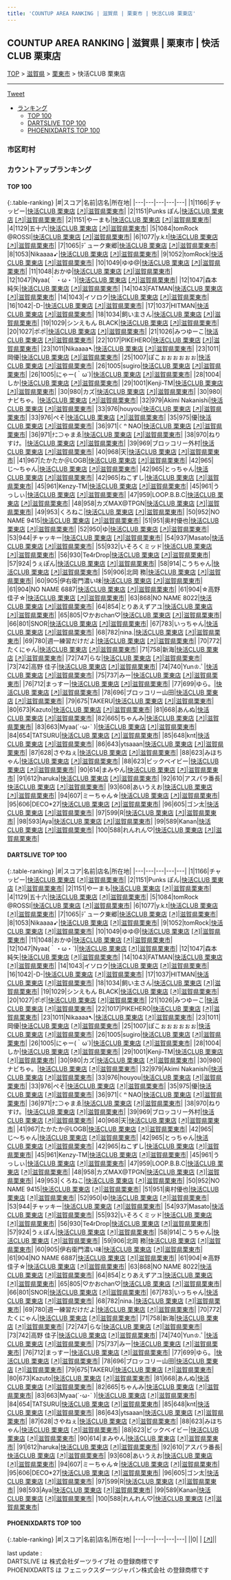 ```yaml
---
title: 'COUNTUP AREA RANKING | 滋賀県 | 栗東市 | 快活CLUB 栗東店'
---
```

## COUNTUP AREA RANKING | 滋賀県 | 栗東市 | 快活CLUB 栗東店

[TOP](/darts/rank/) > [滋賀県](/darts/rank/滋賀県/) > [栗東市](/darts/rank/滋賀県/栗東市/) > 快活CLUB 栗東店

___

<a href="https://twitter.com/share?ref_src=twsrc%5Etfw" data-text="COUNTUP AREA RANKING | 滋賀県栗東市快活CLUB 栗東店" class="twitter-share-button" data-hashtags="DARTSLIVE,PHOENIXDARTS,darts,ダーツ" data-show-count="false">Tweet</a>

* [ランキング](#カウントアップランキング)
    * [TOP 100](#top-100)
    * [DARTSLIVE TOP 100](#dartslive-top-100)
    * [PHOENIXDARTS TOP 100](#phoenixdarts-top-100)

### 市区町村

<ul>

</ul>

### カウントアップランキング

#### TOP 100



{:.table-ranking}
|#|スコア|名前|店名|所在地|
|---|---|---|---|---|
|1|1166|<span class="rank-name-dl">チャッピー</span>|<a href="/darts/rank/shops/45e99a446d27f93ab21333aee1bd51e4.html">快活CLUB 栗東店</a> <a href="https://search.dartslive.com/jp/shop/45e99a446d27f93ab21333aee1bd51e4">[↗]</a>|<a href="/darts/rank/滋賀県/栗東市">滋賀県栗東市</a>|
|2|1151|<span class="rank-name-dl">Punks ぽん</span>|<a href="/darts/rank/shops/45e99a446d27f93ab21333aee1bd51e4.html">快活CLUB 栗東店</a> <a href="https://search.dartslive.com/jp/shop/45e99a446d27f93ab21333aee1bd51e4">[↗]</a>|<a href="/darts/rank/滋賀県/栗東市">滋賀県栗東市</a>|
|2|1151|<span class="rank-name-dl">やーまも</span>|<a href="/darts/rank/shops/45e99a446d27f93ab21333aee1bd51e4.html">快活CLUB 栗東店</a> <a href="https://search.dartslive.com/jp/shop/45e99a446d27f93ab21333aee1bd51e4">[↗]</a>|<a href="/darts/rank/滋賀県/栗東市">滋賀県栗東市</a>|
|4|1129|<span class="rank-name-dl">五十六</span>|<a href="/darts/rank/shops/45e99a446d27f93ab21333aee1bd51e4.html">快活CLUB 栗東店</a> <a href="https://search.dartslive.com/jp/shop/45e99a446d27f93ab21333aee1bd51e4">[↗]</a>|<a href="/darts/rank/滋賀県/栗東市">滋賀県栗東市</a>|
|5|1084|<span class="rank-name-dl">tomRock @ROSSI</span>|<a href="/darts/rank/shops/45e99a446d27f93ab21333aee1bd51e4.html">快活CLUB 栗東店</a> <a href="https://search.dartslive.com/jp/shop/45e99a446d27f93ab21333aee1bd51e4">[↗]</a>|<a href="/darts/rank/滋賀県/栗東市">滋賀県栗東市</a>|
|6|1077|<span class="rank-name-dl">y.k.t</span>|<a href="/darts/rank/shops/45e99a446d27f93ab21333aee1bd51e4.html">快活CLUB 栗東店</a> <a href="https://search.dartslive.com/jp/shop/45e99a446d27f93ab21333aee1bd51e4">[↗]</a>|<a href="/darts/rank/滋賀県/栗東市">滋賀県栗東市</a>|
|7|1065|<span class="rank-name-dl">ﾃﾞューク東郷</span>|<a href="/darts/rank/shops/45e99a446d27f93ab21333aee1bd51e4.html">快活CLUB 栗東店</a> <a href="https://search.dartslive.com/jp/shop/45e99a446d27f93ab21333aee1bd51e4">[↗]</a>|<a href="/darts/rank/滋賀県/栗東市">滋賀県栗東市</a>|
|8|1053|<span class="rank-name-dl">Nikaaaa➹</span>|<a href="/darts/rank/shops/45e99a446d27f93ab21333aee1bd51e4.html">快活CLUB 栗東店</a> <a href="https://search.dartslive.com/jp/shop/45e99a446d27f93ab21333aee1bd51e4">[↗]</a>|<a href="/darts/rank/滋賀県/栗東市">滋賀県栗東市</a>|
|9|1052|<span class="rank-name-dl">tomRock</span>|<a href="/darts/rank/shops/45e99a446d27f93ab21333aee1bd51e4.html">快活CLUB 栗東店</a> <a href="https://search.dartslive.com/jp/shop/45e99a446d27f93ab21333aee1bd51e4">[↗]</a>|<a href="/darts/rank/滋賀県/栗東市">滋賀県栗東市</a>|
|10|1049|<span class="rank-name-dl">ゆゆ@</span>|<a href="/darts/rank/shops/45e99a446d27f93ab21333aee1bd51e4.html">快活CLUB 栗東店</a> <a href="https://search.dartslive.com/jp/shop/45e99a446d27f93ab21333aee1bd51e4">[↗]</a>|<a href="/darts/rank/滋賀県/栗東市">滋賀県栗東市</a>|
|11|1048|<span class="rank-name-dl">おかゆ</span>|<a href="/darts/rank/shops/45e99a446d27f93ab21333aee1bd51e4.html">快活CLUB 栗東店</a> <a href="https://search.dartslive.com/jp/shop/45e99a446d27f93ab21333aee1bd51e4">[↗]</a>|<a href="/darts/rank/滋賀県/栗東市">滋賀県栗東市</a>|
|12|1047|<span class="rank-name-dl">Nyaa(｀・ω・´)</span>|<a href="/darts/rank/shops/45e99a446d27f93ab21333aee1bd51e4.html">快活CLUB 栗東店</a> <a href="https://search.dartslive.com/jp/shop/45e99a446d27f93ab21333aee1bd51e4">[↗]</a>|<a href="/darts/rank/滋賀県/栗東市">滋賀県栗東市</a>|
|12|1047|<span class="rank-name-dl">森本 純矢</span>|<a href="/darts/rank/shops/45e99a446d27f93ab21333aee1bd51e4.html">快活CLUB 栗東店</a> <a href="https://search.dartslive.com/jp/shop/45e99a446d27f93ab21333aee1bd51e4">[↗]</a>|<a href="/darts/rank/滋賀県/栗東市">滋賀県栗東市</a>|
|14|1043|<span class="rank-name-dl">FATMAN</span>|<a href="/darts/rank/shops/45e99a446d27f93ab21333aee1bd51e4.html">快活CLUB 栗東店</a> <a href="https://search.dartslive.com/jp/shop/45e99a446d27f93ab21333aee1bd51e4">[↗]</a>|<a href="/darts/rank/滋賀県/栗東市">滋賀県栗東市</a>|
|14|1043|<span class="rank-name-dl">イソロク</span>|<a href="/darts/rank/shops/45e99a446d27f93ab21333aee1bd51e4.html">快活CLUB 栗東店</a> <a href="https://search.dartslive.com/jp/shop/45e99a446d27f93ab21333aee1bd51e4">[↗]</a>|<a href="/darts/rank/滋賀県/栗東市">滋賀県栗東市</a>|
|16|1042|<span class="rank-name-dl">-D-</span>|<a href="/darts/rank/shops/45e99a446d27f93ab21333aee1bd51e4.html">快活CLUB 栗東店</a> <a href="https://search.dartslive.com/jp/shop/45e99a446d27f93ab21333aee1bd51e4">[↗]</a>|<a href="/darts/rank/滋賀県/栗東市">滋賀県栗東市</a>|
|17|1037|<span class="rank-name-dl">HITMAN</span>|<a href="/darts/rank/shops/45e99a446d27f93ab21333aee1bd51e4.html">快活CLUB 栗東店</a> <a href="https://search.dartslive.com/jp/shop/45e99a446d27f93ab21333aee1bd51e4">[↗]</a>|<a href="/darts/rank/滋賀県/栗東市">滋賀県栗東市</a>|
|18|1034|<span class="rank-name-dl">飼い主さん</span>|<a href="/darts/rank/shops/45e99a446d27f93ab21333aee1bd51e4.html">快活CLUB 栗東店</a> <a href="https://search.dartslive.com/jp/shop/45e99a446d27f93ab21333aee1bd51e4">[↗]</a>|<a href="/darts/rank/滋賀県/栗東市">滋賀県栗東市</a>|
|19|1029|<span class="rank-name-dl">シンえもん BLACK</span>|<a href="/darts/rank/shops/45e99a446d27f93ab21333aee1bd51e4.html">快活CLUB 栗東店</a> <a href="https://search.dartslive.com/jp/shop/45e99a446d27f93ab21333aee1bd51e4">[↗]</a>|<a href="/darts/rank/滋賀県/栗東市">滋賀県栗東市</a>|
|20|1027|<span class="rank-name-dl">ポポ</span>|<a href="/darts/rank/shops/45e99a446d27f93ab21333aee1bd51e4.html">快活CLUB 栗東店</a> <a href="https://search.dartslive.com/jp/shop/45e99a446d27f93ab21333aee1bd51e4">[↗]</a>|<a href="/darts/rank/滋賀県/栗東市">滋賀県栗東市</a>|
|21|1026|<span class="rank-name-dl">みつゆーこ</span>|<a href="/darts/rank/shops/45e99a446d27f93ab21333aee1bd51e4.html">快活CLUB 栗東店</a> <a href="https://search.dartslive.com/jp/shop/45e99a446d27f93ab21333aee1bd51e4">[↗]</a>|<a href="/darts/rank/滋賀県/栗東市">滋賀県栗東市</a>|
|22|1017|<span class="rank-name-dl">PIKEHERO</span>|<a href="/darts/rank/shops/45e99a446d27f93ab21333aee1bd51e4.html">快活CLUB 栗東店</a> <a href="https://search.dartslive.com/jp/shop/45e99a446d27f93ab21333aee1bd51e4">[↗]</a>|<a href="/darts/rank/滋賀県/栗東市">滋賀県栗東市</a>|
|23|1011|<span class="rank-name-dl">Nikaaaa➷</span>|<a href="/darts/rank/shops/45e99a446d27f93ab21333aee1bd51e4.html">快活CLUB 栗東店</a> <a href="https://search.dartslive.com/jp/shop/45e99a446d27f93ab21333aee1bd51e4">[↗]</a>|<a href="/darts/rank/滋賀県/栗東市">滋賀県栗東市</a>|
|23|1011|<span class="rank-name-dl">岡優</span>|<a href="/darts/rank/shops/45e99a446d27f93ab21333aee1bd51e4.html">快活CLUB 栗東店</a> <a href="https://search.dartslive.com/jp/shop/45e99a446d27f93ab21333aee1bd51e4">[↗]</a>|<a href="/darts/rank/滋賀県/栗東市">滋賀県栗東市</a>|
|25|1007|<span class="rank-name-dl">ぽこぉぉぉぉぉぉ</span>|<a href="/darts/rank/shops/45e99a446d27f93ab21333aee1bd51e4.html">快活CLUB 栗東店</a> <a href="https://search.dartslive.com/jp/shop/45e99a446d27f93ab21333aee1bd51e4">[↗]</a>|<a href="/darts/rank/滋賀県/栗東市">滋賀県栗東市</a>|
|26|1005|<span class="rank-name-dl">sugiro</span>|<a href="/darts/rank/shops/45e99a446d27f93ab21333aee1bd51e4.html">快活CLUB 栗東店</a> <a href="https://search.dartslive.com/jp/shop/45e99a446d27f93ab21333aee1bd51e4">[↗]</a>|<a href="/darts/rank/滋賀県/栗東市">滋賀県栗東市</a>|
|26|1005|<span class="rank-name-dl">にゃー(｀ω´)</span>|<a href="/darts/rank/shops/45e99a446d27f93ab21333aee1bd51e4.html">快活CLUB 栗東店</a> <a href="https://search.dartslive.com/jp/shop/45e99a446d27f93ab21333aee1bd51e4">[↗]</a>|<a href="/darts/rank/滋賀県/栗東市">滋賀県栗東市</a>|
|28|1004|<span class="rank-name-dl">しか</span>|<a href="/darts/rank/shops/45e99a446d27f93ab21333aee1bd51e4.html">快活CLUB 栗東店</a> <a href="https://search.dartslive.com/jp/shop/45e99a446d27f93ab21333aee1bd51e4">[↗]</a>|<a href="/darts/rank/滋賀県/栗東市">滋賀県栗東市</a>|
|29|1001|<span class="rank-name-dl">Kenji-TM</span>|<a href="/darts/rank/shops/45e99a446d27f93ab21333aee1bd51e4.html">快活CLUB 栗東店</a> <a href="https://search.dartslive.com/jp/shop/45e99a446d27f93ab21333aee1bd51e4">[↗]</a>|<a href="/darts/rank/滋賀県/栗東市">滋賀県栗東市</a>|
|30|980|<span class="rank-name-dl">カズ</span>|<a href="/darts/rank/shops/45e99a446d27f93ab21333aee1bd51e4.html">快活CLUB 栗東店</a> <a href="https://search.dartslive.com/jp/shop/45e99a446d27f93ab21333aee1bd51e4">[↗]</a>|<a href="/darts/rank/滋賀県/栗東市">滋賀県栗東市</a>|
|30|980|<span class="rank-name-dl">ナビちゃ。</span>|<a href="/darts/rank/shops/45e99a446d27f93ab21333aee1bd51e4.html">快活CLUB 栗東店</a> <a href="https://search.dartslive.com/jp/shop/45e99a446d27f93ab21333aee1bd51e4">[↗]</a>|<a href="/darts/rank/滋賀県/栗東市">滋賀県栗東市</a>|
|32|979|<span class="rank-name-dl">Akimi Nakanishi</span>|<a href="/darts/rank/shops/45e99a446d27f93ab21333aee1bd51e4.html">快活CLUB 栗東店</a> <a href="https://search.dartslive.com/jp/shop/45e99a446d27f93ab21333aee1bd51e4">[↗]</a>|<a href="/darts/rank/滋賀県/栗東市">滋賀県栗東市</a>|
|33|976|<span class="rank-name-dl">houyou</span>|<a href="/darts/rank/shops/45e99a446d27f93ab21333aee1bd51e4.html">快活CLUB 栗東店</a> <a href="https://search.dartslive.com/jp/shop/45e99a446d27f93ab21333aee1bd51e4">[↗]</a>|<a href="/darts/rank/滋賀県/栗東市">滋賀県栗東市</a>|
|33|976|<span class="rank-name-dl">ぺそ</span>|<a href="/darts/rank/shops/45e99a446d27f93ab21333aee1bd51e4.html">快活CLUB 栗東店</a> <a href="https://search.dartslive.com/jp/shop/45e99a446d27f93ab21333aee1bd51e4">[↗]</a>|<a href="/darts/rank/滋賀県/栗東市">滋賀県栗東市</a>|
|35|975|<span class="rank-name-dl">優</span>|<a href="/darts/rank/shops/45e99a446d27f93ab21333aee1bd51e4.html">快活CLUB 栗東店</a> <a href="https://search.dartslive.com/jp/shop/45e99a446d27f93ab21333aee1bd51e4">[↗]</a>|<a href="/darts/rank/滋賀県/栗東市">滋賀県栗東市</a>|
|36|971|<span class="rank-name-dl">☾ⁿ NAO</span>|<a href="/darts/rank/shops/45e99a446d27f93ab21333aee1bd51e4.html">快活CLUB 栗東店</a> <a href="https://search.dartslive.com/jp/shop/45e99a446d27f93ab21333aee1bd51e4">[↗]</a>|<a href="/darts/rank/滋賀県/栗東市">滋賀県栗東市</a>|
|36|971|<span class="rank-name-dl">ﾅﾆ⊃ゃまゑ</span>|<a href="/darts/rank/shops/45e99a446d27f93ab21333aee1bd51e4.html">快活CLUB 栗東店</a> <a href="https://search.dartslive.com/jp/shop/45e99a446d27f93ab21333aee1bd51e4">[↗]</a>|<a href="/darts/rank/滋賀県/栗東市">滋賀県栗東市</a>|
|38|970|<span class="rank-name-dl">ねりすけ。</span>|<a href="/darts/rank/shops/45e99a446d27f93ab21333aee1bd51e4.html">快活CLUB 栗東店</a> <a href="https://search.dartslive.com/jp/shop/45e99a446d27f93ab21333aee1bd51e4">[↗]</a>|<a href="/darts/rank/滋賀県/栗東市">滋賀県栗東市</a>|
|39|969|<span class="rank-name-dl">ブロッコリー外村</span>|<a href="/darts/rank/shops/45e99a446d27f93ab21333aee1bd51e4.html">快活CLUB 栗東店</a> <a href="https://search.dartslive.com/jp/shop/45e99a446d27f93ab21333aee1bd51e4">[↗]</a>|<a href="/darts/rank/滋賀県/栗東市">滋賀県栗東市</a>|
|40|968|<span class="rank-name-dl">天</span>|<a href="/darts/rank/shops/45e99a446d27f93ab21333aee1bd51e4.html">快活CLUB 栗東店</a> <a href="https://search.dartslive.com/jp/shop/45e99a446d27f93ab21333aee1bd51e4">[↗]</a>|<a href="/darts/rank/滋賀県/栗東市">滋賀県栗東市</a>|
|41|967|<span class="rank-name-dl">たかたか＠LOGB</span>|<a href="/darts/rank/shops/45e99a446d27f93ab21333aee1bd51e4.html">快活CLUB 栗東店</a> <a href="https://search.dartslive.com/jp/shop/45e99a446d27f93ab21333aee1bd51e4">[↗]</a>|<a href="/darts/rank/滋賀県/栗東市">滋賀県栗東市</a>|
|42|965|<span class="rank-name-dl">じ〜ちゃん</span>|<a href="/darts/rank/shops/45e99a446d27f93ab21333aee1bd51e4.html">快活CLUB 栗東店</a> <a href="https://search.dartslive.com/jp/shop/45e99a446d27f93ab21333aee1bd51e4">[↗]</a>|<a href="/darts/rank/滋賀県/栗東市">滋賀県栗東市</a>|
|42|965|<span class="rank-name-dl">とっちゃん</span>|<a href="/darts/rank/shops/45e99a446d27f93ab21333aee1bd51e4.html">快活CLUB 栗東店</a> <a href="https://search.dartslive.com/jp/shop/45e99a446d27f93ab21333aee1bd51e4">[↗]</a>|<a href="/darts/rank/滋賀県/栗東市">滋賀県栗東市</a>|
|42|965|<span class="rank-name-dl">ねこずし</span>|<a href="/darts/rank/shops/45e99a446d27f93ab21333aee1bd51e4.html">快活CLUB 栗東店</a> <a href="https://search.dartslive.com/jp/shop/45e99a446d27f93ab21333aee1bd51e4">[↗]</a>|<a href="/darts/rank/滋賀県/栗東市">滋賀県栗東市</a>|
|45|961|<span class="rank-name-dl">Kenzy-TM</span>|<a href="/darts/rank/shops/45e99a446d27f93ab21333aee1bd51e4.html">快活CLUB 栗東店</a> <a href="https://search.dartslive.com/jp/shop/45e99a446d27f93ab21333aee1bd51e4">[↗]</a>|<a href="/darts/rank/滋賀県/栗東市">滋賀県栗東市</a>|
|45|961|<span class="rank-name-dl">うっしぃ</span>|<a href="/darts/rank/shops/45e99a446d27f93ab21333aee1bd51e4.html">快活CLUB 栗東店</a> <a href="https://search.dartslive.com/jp/shop/45e99a446d27f93ab21333aee1bd51e4">[↗]</a>|<a href="/darts/rank/滋賀県/栗東市">滋賀県栗東市</a>|
|47|959|<span class="rank-name-dl">LOOP.B.B.C</span>|<a href="/darts/rank/shops/45e99a446d27f93ab21333aee1bd51e4.html">快活CLUB 栗東店</a> <a href="https://search.dartslive.com/jp/shop/45e99a446d27f93ab21333aee1bd51e4">[↗]</a>|<a href="/darts/rank/滋賀県/栗東市">滋賀県栗東市</a>|
|48|958|<span class="rank-name-dl">カズMAX@TPGN</span>|<a href="/darts/rank/shops/45e99a446d27f93ab21333aee1bd51e4.html">快活CLUB 栗東店</a> <a href="https://search.dartslive.com/jp/shop/45e99a446d27f93ab21333aee1bd51e4">[↗]</a>|<a href="/darts/rank/滋賀県/栗東市">滋賀県栗東市</a>|
|49|953|<span class="rank-name-dl">くろねこ</span>|<a href="/darts/rank/shops/45e99a446d27f93ab21333aee1bd51e4.html">快活CLUB 栗東店</a> <a href="https://search.dartslive.com/jp/shop/45e99a446d27f93ab21333aee1bd51e4">[↗]</a>|<a href="/darts/rank/滋賀県/栗東市">滋賀県栗東市</a>|
|50|952|<span class="rank-name-dl">NO NAME 9415</span>|<a href="/darts/rank/shops/45e99a446d27f93ab21333aee1bd51e4.html">快活CLUB 栗東店</a> <a href="https://search.dartslive.com/jp/shop/45e99a446d27f93ab21333aee1bd51e4">[↗]</a>|<a href="/darts/rank/滋賀県/栗東市">滋賀県栗東市</a>|
|51|951|<span class="rank-name-dl">奥村優也</span>|<a href="/darts/rank/shops/45e99a446d27f93ab21333aee1bd51e4.html">快活CLUB 栗東店</a> <a href="https://search.dartslive.com/jp/shop/45e99a446d27f93ab21333aee1bd51e4">[↗]</a>|<a href="/darts/rank/滋賀県/栗東市">滋賀県栗東市</a>|
|52|950|<span class="rank-name-dl">ゆ</span>|<a href="/darts/rank/shops/45e99a446d27f93ab21333aee1bd51e4.html">快活CLUB 栗東店</a> <a href="https://search.dartslive.com/jp/shop/45e99a446d27f93ab21333aee1bd51e4">[↗]</a>|<a href="/darts/rank/滋賀県/栗東市">滋賀県栗東市</a>|
|53|944|<span class="rank-name-dl">チャッキー</span>|<a href="/darts/rank/shops/45e99a446d27f93ab21333aee1bd51e4.html">快活CLUB 栗東店</a> <a href="https://search.dartslive.com/jp/shop/45e99a446d27f93ab21333aee1bd51e4">[↗]</a>|<a href="/darts/rank/滋賀県/栗東市">滋賀県栗東市</a>|
|54|937|<span class="rank-name-dl">Masato</span>|<a href="/darts/rank/shops/45e99a446d27f93ab21333aee1bd51e4.html">快活CLUB 栗東店</a> <a href="https://search.dartslive.com/jp/shop/45e99a446d27f93ab21333aee1bd51e4">[↗]</a>|<a href="/darts/rank/滋賀県/栗東市">滋賀県栗東市</a>|
|55|932|<span class="rank-name-dl">いそろくミッド</span>|<a href="/darts/rank/shops/45e99a446d27f93ab21333aee1bd51e4.html">快活CLUB 栗東店</a> <a href="https://search.dartslive.com/jp/shop/45e99a446d27f93ab21333aee1bd51e4">[↗]</a>|<a href="/darts/rank/滋賀県/栗東市">滋賀県栗東市</a>|
|56|930|<span class="rank-name-dl">Te4rDrop</span>|<a href="/darts/rank/shops/45e99a446d27f93ab21333aee1bd51e4.html">快活CLUB 栗東店</a> <a href="https://search.dartslive.com/jp/shop/45e99a446d27f93ab21333aee1bd51e4">[↗]</a>|<a href="/darts/rank/滋賀県/栗東市">滋賀県栗東市</a>|
|57|924|<span class="rank-name-dl">うぇぽん</span>|<a href="/darts/rank/shops/45e99a446d27f93ab21333aee1bd51e4.html">快活CLUB 栗東店</a> <a href="https://search.dartslive.com/jp/shop/45e99a446d27f93ab21333aee1bd51e4">[↗]</a>|<a href="/darts/rank/滋賀県/栗東市">滋賀県栗東市</a>|
|58|914|<span class="rank-name-dl">こうちゃん</span>|<a href="/darts/rank/shops/45e99a446d27f93ab21333aee1bd51e4.html">快活CLUB 栗東店</a> <a href="https://search.dartslive.com/jp/shop/45e99a446d27f93ab21333aee1bd51e4">[↗]</a>|<a href="/darts/rank/滋賀県/栗東市">滋賀県栗東市</a>|
|59|906|<span class="rank-name-dl">北岡 務</span>|<a href="/darts/rank/shops/45e99a446d27f93ab21333aee1bd51e4.html">快活CLUB 栗東店</a> <a href="https://search.dartslive.com/jp/shop/45e99a446d27f93ab21333aee1bd51e4">[↗]</a>|<a href="/darts/rank/滋賀県/栗東市">滋賀県栗東市</a>|
|60|905|<span class="rank-name-dl">伊右衛門濃い味</span>|<a href="/darts/rank/shops/45e99a446d27f93ab21333aee1bd51e4.html">快活CLUB 栗東店</a> <a href="https://search.dartslive.com/jp/shop/45e99a446d27f93ab21333aee1bd51e4">[↗]</a>|<a href="/darts/rank/滋賀県/栗東市">滋賀県栗東市</a>|
|61|904|<span class="rank-name-dl">NO NAME 6887</span>|<a href="/darts/rank/shops/45e99a446d27f93ab21333aee1bd51e4.html">快活CLUB 栗東店</a> <a href="https://search.dartslive.com/jp/shop/45e99a446d27f93ab21333aee1bd51e4">[↗]</a>|<a href="/darts/rank/滋賀県/栗東市">滋賀県栗東市</a>|
|61|904|<span class="rank-name-dl">☆高野　佳子☆</span>|<a href="/darts/rank/shops/45e99a446d27f93ab21333aee1bd51e4.html">快活CLUB 栗東店</a> <a href="https://search.dartslive.com/jp/shop/45e99a446d27f93ab21333aee1bd51e4">[↗]</a>|<a href="/darts/rank/滋賀県/栗東市">滋賀県栗東市</a>|
|63|868|<span class="rank-name-dl">NO NAME 8022</span>|<a href="/darts/rank/shops/45e99a446d27f93ab21333aee1bd51e4.html">快活CLUB 栗東店</a> <a href="https://search.dartslive.com/jp/shop/45e99a446d27f93ab21333aee1bd51e4">[↗]</a>|<a href="/darts/rank/滋賀県/栗東市">滋賀県栗東市</a>|
|64|854|<span class="rank-name-dl">とりあえずアユ</span>|<a href="/darts/rank/shops/45e99a446d27f93ab21333aee1bd51e4.html">快活CLUB 栗東店</a> <a href="https://search.dartslive.com/jp/shop/45e99a446d27f93ab21333aee1bd51e4">[↗]</a>|<a href="/darts/rank/滋賀県/栗東市">滋賀県栗東市</a>|
|65|805|<span class="rank-name-dl">♡かおchan♡</span>|<a href="/darts/rank/shops/45e99a446d27f93ab21333aee1bd51e4.html">快活CLUB 栗東店</a> <a href="https://search.dartslive.com/jp/shop/45e99a446d27f93ab21333aee1bd51e4">[↗]</a>|<a href="/darts/rank/滋賀県/栗東市">滋賀県栗東市</a>|
|66|801|<span class="rank-name-dl">SNOR</span>|<a href="/darts/rank/shops/45e99a446d27f93ab21333aee1bd51e4.html">快活CLUB 栗東店</a> <a href="https://search.dartslive.com/jp/shop/45e99a446d27f93ab21333aee1bd51e4">[↗]</a>|<a href="/darts/rank/滋賀県/栗東市">滋賀県栗東市</a>|
|67|783|<span class="rank-name-dl">いっちゃん</span>|<a href="/darts/rank/shops/45e99a446d27f93ab21333aee1bd51e4.html">快活CLUB 栗東店</a> <a href="https://search.dartslive.com/jp/shop/45e99a446d27f93ab21333aee1bd51e4">[↗]</a>|<a href="/darts/rank/滋賀県/栗東市">滋賀県栗東市</a>|
|68|782|<span class="rank-name-dl">nina.</span>|<a href="/darts/rank/shops/45e99a446d27f93ab21333aee1bd51e4.html">快活CLUB 栗東店</a> <a href="https://search.dartslive.com/jp/shop/45e99a446d27f93ab21333aee1bd51e4">[↗]</a>|<a href="/darts/rank/滋賀県/栗東市">滋賀県栗東市</a>|
|69|780|<span class="rank-name-dl">週一練習だけだよ</span>|<a href="/darts/rank/shops/45e99a446d27f93ab21333aee1bd51e4.html">快活CLUB 栗東店</a> <a href="https://search.dartslive.com/jp/shop/45e99a446d27f93ab21333aee1bd51e4">[↗]</a>|<a href="/darts/rank/滋賀県/栗東市">滋賀県栗東市</a>|
|70|772|<span class="rank-name-dl">たくにゃん</span>|<a href="/darts/rank/shops/45e99a446d27f93ab21333aee1bd51e4.html">快活CLUB 栗東店</a> <a href="https://search.dartslive.com/jp/shop/45e99a446d27f93ab21333aee1bd51e4">[↗]</a>|<a href="/darts/rank/滋賀県/栗東市">滋賀県栗東市</a>|
|71|758|<span class="rank-name-dl">新海</span>|<a href="/darts/rank/shops/45e99a446d27f93ab21333aee1bd51e4.html">快活CLUB 栗東店</a> <a href="https://search.dartslive.com/jp/shop/45e99a446d27f93ab21333aee1bd51e4">[↗]</a>|<a href="/darts/rank/滋賀県/栗東市">滋賀県栗東市</a>|
|72|747|<span class="rank-name-dl">らな</span>|<a href="/darts/rank/shops/45e99a446d27f93ab21333aee1bd51e4.html">快活CLUB 栗東店</a> <a href="https://search.dartslive.com/jp/shop/45e99a446d27f93ab21333aee1bd51e4">[↗]</a>|<a href="/darts/rank/滋賀県/栗東市">滋賀県栗東市</a>|
|73|742|<span class="rank-name-dl">高野 佳子</span>|<a href="/darts/rank/shops/45e99a446d27f93ab21333aee1bd51e4.html">快活CLUB 栗東店</a> <a href="https://search.dartslive.com/jp/shop/45e99a446d27f93ab21333aee1bd51e4">[↗]</a>|<a href="/darts/rank/滋賀県/栗東市">滋賀県栗東市</a>|
|74|740|<span class="rank-name-dl">Yun♔.ﾟ</span>|<a href="/darts/rank/shops/45e99a446d27f93ab21333aee1bd51e4.html">快活CLUB 栗東店</a> <a href="https://search.dartslive.com/jp/shop/45e99a446d27f93ab21333aee1bd51e4">[↗]</a>|<a href="/darts/rank/滋賀県/栗東市">滋賀県栗東市</a>|
|75|737|<span class="rank-name-dl">みー</span>|<a href="/darts/rank/shops/45e99a446d27f93ab21333aee1bd51e4.html">快活CLUB 栗東店</a> <a href="https://search.dartslive.com/jp/shop/45e99a446d27f93ab21333aee1bd51e4">[↗]</a>|<a href="/darts/rank/滋賀県/栗東市">滋賀県栗東市</a>|
|76|712|<span class="rank-name-dl">まっすー</span>|<a href="/darts/rank/shops/45e99a446d27f93ab21333aee1bd51e4.html">快活CLUB 栗東店</a> <a href="https://search.dartslive.com/jp/shop/45e99a446d27f93ab21333aee1bd51e4">[↗]</a>|<a href="/darts/rank/滋賀県/栗東市">滋賀県栗東市</a>|
|77|699|<span class="rank-name-dl">ゆら。</span>|<a href="/darts/rank/shops/45e99a446d27f93ab21333aee1bd51e4.html">快活CLUB 栗東店</a> <a href="https://search.dartslive.com/jp/shop/45e99a446d27f93ab21333aee1bd51e4">[↗]</a>|<a href="/darts/rank/滋賀県/栗東市">滋賀県栗東市</a>|
|78|696|<span class="rank-name-dl">ブロッコリー山田</span>|<a href="/darts/rank/shops/45e99a446d27f93ab21333aee1bd51e4.html">快活CLUB 栗東店</a> <a href="https://search.dartslive.com/jp/shop/45e99a446d27f93ab21333aee1bd51e4">[↗]</a>|<a href="/darts/rank/滋賀県/栗東市">滋賀県栗東市</a>|
|79|675|<span class="rank-name-dl">TAKERU</span>|<a href="/darts/rank/shops/45e99a446d27f93ab21333aee1bd51e4.html">快活CLUB 栗東店</a> <a href="https://search.dartslive.com/jp/shop/45e99a446d27f93ab21333aee1bd51e4">[↗]</a>|<a href="/darts/rank/滋賀県/栗東市">滋賀県栗東市</a>|
|80|673|<span class="rank-name-dl">Kazuto</span>|<a href="/darts/rank/shops/45e99a446d27f93ab21333aee1bd51e4.html">快活CLUB 栗東店</a> <a href="https://search.dartslive.com/jp/shop/45e99a446d27f93ab21333aee1bd51e4">[↗]</a>|<a href="/darts/rank/滋賀県/栗東市">滋賀県栗東市</a>|
|81|668|<span class="rank-name-dl">あんぬ</span>|<a href="/darts/rank/shops/45e99a446d27f93ab21333aee1bd51e4.html">快活CLUB 栗東店</a> <a href="https://search.dartslive.com/jp/shop/45e99a446d27f93ab21333aee1bd51e4">[↗]</a>|<a href="/darts/rank/滋賀県/栗東市">滋賀県栗東市</a>|
|82|665|<span class="rank-name-dl">ちゃんみ</span>|<a href="/darts/rank/shops/45e99a446d27f93ab21333aee1bd51e4.html">快活CLUB 栗東店</a> <a href="https://search.dartslive.com/jp/shop/45e99a446d27f93ab21333aee1bd51e4">[↗]</a>|<a href="/darts/rank/滋賀県/栗東市">滋賀県栗東市</a>|
|83|663|<span class="rank-name-dl">Myaa(´･ω･` )</span>|<a href="/darts/rank/shops/45e99a446d27f93ab21333aee1bd51e4.html">快活CLUB 栗東店</a> <a href="https://search.dartslive.com/jp/shop/45e99a446d27f93ab21333aee1bd51e4">[↗]</a>|<a href="/darts/rank/滋賀県/栗東市">滋賀県栗東市</a>|
|84|654|<span class="rank-name-dl">TATSURU</span>|<a href="/darts/rank/shops/45e99a446d27f93ab21333aee1bd51e4.html">快活CLUB 栗東店</a> <a href="https://search.dartslive.com/jp/shop/45e99a446d27f93ab21333aee1bd51e4">[↗]</a>|<a href="/darts/rank/滋賀県/栗東市">滋賀県栗東市</a>|
|85|648|<span class="rank-name-dl">knt</span>|<a href="/darts/rank/shops/45e99a446d27f93ab21333aee1bd51e4.html">快活CLUB 栗東店</a> <a href="https://search.dartslive.com/jp/shop/45e99a446d27f93ab21333aee1bd51e4">[↗]</a>|<a href="/darts/rank/滋賀県/栗東市">滋賀県栗東市</a>|
|86|643|<span class="rank-name-dl">ytsaaan</span>|<a href="/darts/rank/shops/45e99a446d27f93ab21333aee1bd51e4.html">快活CLUB 栗東店</a> <a href="https://search.dartslive.com/jp/shop/45e99a446d27f93ab21333aee1bd51e4">[↗]</a>|<a href="/darts/rank/滋賀県/栗東市">滋賀県栗東市</a>|
|87|628|<span class="rank-name-dl">さやねぇ</span>|<a href="/darts/rank/shops/45e99a446d27f93ab21333aee1bd51e4.html">快活CLUB 栗東店</a> <a href="https://search.dartslive.com/jp/shop/45e99a446d27f93ab21333aee1bd51e4">[↗]</a>|<a href="/darts/rank/滋賀県/栗東市">滋賀県栗東市</a>|
|88|623|<span class="rank-name-dl">みほちゃん</span>|<a href="/darts/rank/shops/45e99a446d27f93ab21333aee1bd51e4.html">快活CLUB 栗東店</a> <a href="https://search.dartslive.com/jp/shop/45e99a446d27f93ab21333aee1bd51e4">[↗]</a>|<a href="/darts/rank/滋賀県/栗東市">滋賀県栗東市</a>|
|88|623|<span class="rank-name-dl">ビックベイビー</span>|<a href="/darts/rank/shops/45e99a446d27f93ab21333aee1bd51e4.html">快活CLUB 栗東店</a> <a href="https://search.dartslive.com/jp/shop/45e99a446d27f93ab21333aee1bd51e4">[↗]</a>|<a href="/darts/rank/滋賀県/栗東市">滋賀県栗東市</a>|
|90|614|<span class="rank-name-dl">まみやん</span>|<a href="/darts/rank/shops/45e99a446d27f93ab21333aee1bd51e4.html">快活CLUB 栗東店</a> <a href="https://search.dartslive.com/jp/shop/45e99a446d27f93ab21333aee1bd51e4">[↗]</a>|<a href="/darts/rank/滋賀県/栗東市">滋賀県栗東市</a>|
|91|612|<span class="rank-name-dl">haruka</span>|<a href="/darts/rank/shops/45e99a446d27f93ab21333aee1bd51e4.html">快活CLUB 栗東店</a> <a href="https://search.dartslive.com/jp/shop/45e99a446d27f93ab21333aee1bd51e4">[↗]</a>|<a href="/darts/rank/滋賀県/栗東市">滋賀県栗東市</a>|
|92|610|<span class="rank-name-dl">アスパラ番長</span>|<a href="/darts/rank/shops/45e99a446d27f93ab21333aee1bd51e4.html">快活CLUB 栗東店</a> <a href="https://search.dartslive.com/jp/shop/45e99a446d27f93ab21333aee1bd51e4">[↗]</a>|<a href="/darts/rank/滋賀県/栗東市">滋賀県栗東市</a>|
|93|608|<span class="rank-name-dl">あいうえお</span>|<a href="/darts/rank/shops/45e99a446d27f93ab21333aee1bd51e4.html">快活CLUB 栗東店</a> <a href="https://search.dartslive.com/jp/shop/45e99a446d27f93ab21333aee1bd51e4">[↗]</a>|<a href="/darts/rank/滋賀県/栗東市">滋賀県栗東市</a>|
|94|607|<span class="rank-name-dl">ミーちゃん☆</span>|<a href="/darts/rank/shops/45e99a446d27f93ab21333aee1bd51e4.html">快活CLUB 栗東店</a> <a href="https://search.dartslive.com/jp/shop/45e99a446d27f93ab21333aee1bd51e4">[↗]</a>|<a href="/darts/rank/滋賀県/栗東市">滋賀県栗東市</a>|
|95|606|<span class="rank-name-dl">DECO*27</span>|<a href="/darts/rank/shops/45e99a446d27f93ab21333aee1bd51e4.html">快活CLUB 栗東店</a> <a href="https://search.dartslive.com/jp/shop/45e99a446d27f93ab21333aee1bd51e4">[↗]</a>|<a href="/darts/rank/滋賀県/栗東市">滋賀県栗東市</a>|
|96|605|<span class="rank-name-dl">ゴン太</span>|<a href="/darts/rank/shops/45e99a446d27f93ab21333aee1bd51e4.html">快活CLUB 栗東店</a> <a href="https://search.dartslive.com/jp/shop/45e99a446d27f93ab21333aee1bd51e4">[↗]</a>|<a href="/darts/rank/滋賀県/栗東市">滋賀県栗東市</a>|
|97|599|<span class="rank-name-dl">R</span>|<a href="/darts/rank/shops/45e99a446d27f93ab21333aee1bd51e4.html">快活CLUB 栗東店</a> <a href="https://search.dartslive.com/jp/shop/45e99a446d27f93ab21333aee1bd51e4">[↗]</a>|<a href="/darts/rank/滋賀県/栗東市">滋賀県栗東市</a>|
|98|593|<span class="rank-name-dl">Aya</span>|<a href="/darts/rank/shops/45e99a446d27f93ab21333aee1bd51e4.html">快活CLUB 栗東店</a> <a href="https://search.dartslive.com/jp/shop/45e99a446d27f93ab21333aee1bd51e4">[↗]</a>|<a href="/darts/rank/滋賀県/栗東市">滋賀県栗東市</a>|
|99|589|<span class="rank-name-dl">Kanan</span>|<a href="/darts/rank/shops/45e99a446d27f93ab21333aee1bd51e4.html">快活CLUB 栗東店</a> <a href="https://search.dartslive.com/jp/shop/45e99a446d27f93ab21333aee1bd51e4">[↗]</a>|<a href="/darts/rank/滋賀県/栗東市">滋賀県栗東市</a>|
|100|588|<span class="rank-name-dl">れんれん♡</span>|<a href="/darts/rank/shops/45e99a446d27f93ab21333aee1bd51e4.html">快活CLUB 栗東店</a> <a href="https://search.dartslive.com/jp/shop/45e99a446d27f93ab21333aee1bd51e4">[↗]</a>|<a href="/darts/rank/滋賀県/栗東市">滋賀県栗東市</a>|


#### DARTSLIVE TOP 100



{:.table-ranking}
|#|スコア|名前|店名|所在地|
|---|---|---|---|---|
|1|1166|<span class="rank-name-dl">チャッピー</span>|<a href="/darts/rank/shops/45e99a446d27f93ab21333aee1bd51e4.html">快活CLUB 栗東店</a> <a href="https://search.dartslive.com/jp/shop/45e99a446d27f93ab21333aee1bd51e4">[↗]</a>|<a href="/darts/rank/滋賀県/栗東市">滋賀県栗東市</a>|
|2|1151|<span class="rank-name-dl">Punks ぽん</span>|<a href="/darts/rank/shops/45e99a446d27f93ab21333aee1bd51e4.html">快活CLUB 栗東店</a> <a href="https://search.dartslive.com/jp/shop/45e99a446d27f93ab21333aee1bd51e4">[↗]</a>|<a href="/darts/rank/滋賀県/栗東市">滋賀県栗東市</a>|
|2|1151|<span class="rank-name-dl">やーまも</span>|<a href="/darts/rank/shops/45e99a446d27f93ab21333aee1bd51e4.html">快活CLUB 栗東店</a> <a href="https://search.dartslive.com/jp/shop/45e99a446d27f93ab21333aee1bd51e4">[↗]</a>|<a href="/darts/rank/滋賀県/栗東市">滋賀県栗東市</a>|
|4|1129|<span class="rank-name-dl">五十六</span>|<a href="/darts/rank/shops/45e99a446d27f93ab21333aee1bd51e4.html">快活CLUB 栗東店</a> <a href="https://search.dartslive.com/jp/shop/45e99a446d27f93ab21333aee1bd51e4">[↗]</a>|<a href="/darts/rank/滋賀県/栗東市">滋賀県栗東市</a>|
|5|1084|<span class="rank-name-dl">tomRock @ROSSI</span>|<a href="/darts/rank/shops/45e99a446d27f93ab21333aee1bd51e4.html">快活CLUB 栗東店</a> <a href="https://search.dartslive.com/jp/shop/45e99a446d27f93ab21333aee1bd51e4">[↗]</a>|<a href="/darts/rank/滋賀県/栗東市">滋賀県栗東市</a>|
|6|1077|<span class="rank-name-dl">y.k.t</span>|<a href="/darts/rank/shops/45e99a446d27f93ab21333aee1bd51e4.html">快活CLUB 栗東店</a> <a href="https://search.dartslive.com/jp/shop/45e99a446d27f93ab21333aee1bd51e4">[↗]</a>|<a href="/darts/rank/滋賀県/栗東市">滋賀県栗東市</a>|
|7|1065|<span class="rank-name-dl">ﾃﾞューク東郷</span>|<a href="/darts/rank/shops/45e99a446d27f93ab21333aee1bd51e4.html">快活CLUB 栗東店</a> <a href="https://search.dartslive.com/jp/shop/45e99a446d27f93ab21333aee1bd51e4">[↗]</a>|<a href="/darts/rank/滋賀県/栗東市">滋賀県栗東市</a>|
|8|1053|<span class="rank-name-dl">Nikaaaa➹</span>|<a href="/darts/rank/shops/45e99a446d27f93ab21333aee1bd51e4.html">快活CLUB 栗東店</a> <a href="https://search.dartslive.com/jp/shop/45e99a446d27f93ab21333aee1bd51e4">[↗]</a>|<a href="/darts/rank/滋賀県/栗東市">滋賀県栗東市</a>|
|9|1052|<span class="rank-name-dl">tomRock</span>|<a href="/darts/rank/shops/45e99a446d27f93ab21333aee1bd51e4.html">快活CLUB 栗東店</a> <a href="https://search.dartslive.com/jp/shop/45e99a446d27f93ab21333aee1bd51e4">[↗]</a>|<a href="/darts/rank/滋賀県/栗東市">滋賀県栗東市</a>|
|10|1049|<span class="rank-name-dl">ゆゆ@</span>|<a href="/darts/rank/shops/45e99a446d27f93ab21333aee1bd51e4.html">快活CLUB 栗東店</a> <a href="https://search.dartslive.com/jp/shop/45e99a446d27f93ab21333aee1bd51e4">[↗]</a>|<a href="/darts/rank/滋賀県/栗東市">滋賀県栗東市</a>|
|11|1048|<span class="rank-name-dl">おかゆ</span>|<a href="/darts/rank/shops/45e99a446d27f93ab21333aee1bd51e4.html">快活CLUB 栗東店</a> <a href="https://search.dartslive.com/jp/shop/45e99a446d27f93ab21333aee1bd51e4">[↗]</a>|<a href="/darts/rank/滋賀県/栗東市">滋賀県栗東市</a>|
|12|1047|<span class="rank-name-dl">Nyaa(｀・ω・´)</span>|<a href="/darts/rank/shops/45e99a446d27f93ab21333aee1bd51e4.html">快活CLUB 栗東店</a> <a href="https://search.dartslive.com/jp/shop/45e99a446d27f93ab21333aee1bd51e4">[↗]</a>|<a href="/darts/rank/滋賀県/栗東市">滋賀県栗東市</a>|
|12|1047|<span class="rank-name-dl">森本 純矢</span>|<a href="/darts/rank/shops/45e99a446d27f93ab21333aee1bd51e4.html">快活CLUB 栗東店</a> <a href="https://search.dartslive.com/jp/shop/45e99a446d27f93ab21333aee1bd51e4">[↗]</a>|<a href="/darts/rank/滋賀県/栗東市">滋賀県栗東市</a>|
|14|1043|<span class="rank-name-dl">FATMAN</span>|<a href="/darts/rank/shops/45e99a446d27f93ab21333aee1bd51e4.html">快活CLUB 栗東店</a> <a href="https://search.dartslive.com/jp/shop/45e99a446d27f93ab21333aee1bd51e4">[↗]</a>|<a href="/darts/rank/滋賀県/栗東市">滋賀県栗東市</a>|
|14|1043|<span class="rank-name-dl">イソロク</span>|<a href="/darts/rank/shops/45e99a446d27f93ab21333aee1bd51e4.html">快活CLUB 栗東店</a> <a href="https://search.dartslive.com/jp/shop/45e99a446d27f93ab21333aee1bd51e4">[↗]</a>|<a href="/darts/rank/滋賀県/栗東市">滋賀県栗東市</a>|
|16|1042|<span class="rank-name-dl">-D-</span>|<a href="/darts/rank/shops/45e99a446d27f93ab21333aee1bd51e4.html">快活CLUB 栗東店</a> <a href="https://search.dartslive.com/jp/shop/45e99a446d27f93ab21333aee1bd51e4">[↗]</a>|<a href="/darts/rank/滋賀県/栗東市">滋賀県栗東市</a>|
|17|1037|<span class="rank-name-dl">HITMAN</span>|<a href="/darts/rank/shops/45e99a446d27f93ab21333aee1bd51e4.html">快活CLUB 栗東店</a> <a href="https://search.dartslive.com/jp/shop/45e99a446d27f93ab21333aee1bd51e4">[↗]</a>|<a href="/darts/rank/滋賀県/栗東市">滋賀県栗東市</a>|
|18|1034|<span class="rank-name-dl">飼い主さん</span>|<a href="/darts/rank/shops/45e99a446d27f93ab21333aee1bd51e4.html">快活CLUB 栗東店</a> <a href="https://search.dartslive.com/jp/shop/45e99a446d27f93ab21333aee1bd51e4">[↗]</a>|<a href="/darts/rank/滋賀県/栗東市">滋賀県栗東市</a>|
|19|1029|<span class="rank-name-dl">シンえもん BLACK</span>|<a href="/darts/rank/shops/45e99a446d27f93ab21333aee1bd51e4.html">快活CLUB 栗東店</a> <a href="https://search.dartslive.com/jp/shop/45e99a446d27f93ab21333aee1bd51e4">[↗]</a>|<a href="/darts/rank/滋賀県/栗東市">滋賀県栗東市</a>|
|20|1027|<span class="rank-name-dl">ポポ</span>|<a href="/darts/rank/shops/45e99a446d27f93ab21333aee1bd51e4.html">快活CLUB 栗東店</a> <a href="https://search.dartslive.com/jp/shop/45e99a446d27f93ab21333aee1bd51e4">[↗]</a>|<a href="/darts/rank/滋賀県/栗東市">滋賀県栗東市</a>|
|21|1026|<span class="rank-name-dl">みつゆーこ</span>|<a href="/darts/rank/shops/45e99a446d27f93ab21333aee1bd51e4.html">快活CLUB 栗東店</a> <a href="https://search.dartslive.com/jp/shop/45e99a446d27f93ab21333aee1bd51e4">[↗]</a>|<a href="/darts/rank/滋賀県/栗東市">滋賀県栗東市</a>|
|22|1017|<span class="rank-name-dl">PIKEHERO</span>|<a href="/darts/rank/shops/45e99a446d27f93ab21333aee1bd51e4.html">快活CLUB 栗東店</a> <a href="https://search.dartslive.com/jp/shop/45e99a446d27f93ab21333aee1bd51e4">[↗]</a>|<a href="/darts/rank/滋賀県/栗東市">滋賀県栗東市</a>|
|23|1011|<span class="rank-name-dl">Nikaaaa➷</span>|<a href="/darts/rank/shops/45e99a446d27f93ab21333aee1bd51e4.html">快活CLUB 栗東店</a> <a href="https://search.dartslive.com/jp/shop/45e99a446d27f93ab21333aee1bd51e4">[↗]</a>|<a href="/darts/rank/滋賀県/栗東市">滋賀県栗東市</a>|
|23|1011|<span class="rank-name-dl">岡優</span>|<a href="/darts/rank/shops/45e99a446d27f93ab21333aee1bd51e4.html">快活CLUB 栗東店</a> <a href="https://search.dartslive.com/jp/shop/45e99a446d27f93ab21333aee1bd51e4">[↗]</a>|<a href="/darts/rank/滋賀県/栗東市">滋賀県栗東市</a>|
|25|1007|<span class="rank-name-dl">ぽこぉぉぉぉぉぉ</span>|<a href="/darts/rank/shops/45e99a446d27f93ab21333aee1bd51e4.html">快活CLUB 栗東店</a> <a href="https://search.dartslive.com/jp/shop/45e99a446d27f93ab21333aee1bd51e4">[↗]</a>|<a href="/darts/rank/滋賀県/栗東市">滋賀県栗東市</a>|
|26|1005|<span class="rank-name-dl">sugiro</span>|<a href="/darts/rank/shops/45e99a446d27f93ab21333aee1bd51e4.html">快活CLUB 栗東店</a> <a href="https://search.dartslive.com/jp/shop/45e99a446d27f93ab21333aee1bd51e4">[↗]</a>|<a href="/darts/rank/滋賀県/栗東市">滋賀県栗東市</a>|
|26|1005|<span class="rank-name-dl">にゃー(｀ω´)</span>|<a href="/darts/rank/shops/45e99a446d27f93ab21333aee1bd51e4.html">快活CLUB 栗東店</a> <a href="https://search.dartslive.com/jp/shop/45e99a446d27f93ab21333aee1bd51e4">[↗]</a>|<a href="/darts/rank/滋賀県/栗東市">滋賀県栗東市</a>|
|28|1004|<span class="rank-name-dl">しか</span>|<a href="/darts/rank/shops/45e99a446d27f93ab21333aee1bd51e4.html">快活CLUB 栗東店</a> <a href="https://search.dartslive.com/jp/shop/45e99a446d27f93ab21333aee1bd51e4">[↗]</a>|<a href="/darts/rank/滋賀県/栗東市">滋賀県栗東市</a>|
|29|1001|<span class="rank-name-dl">Kenji-TM</span>|<a href="/darts/rank/shops/45e99a446d27f93ab21333aee1bd51e4.html">快活CLUB 栗東店</a> <a href="https://search.dartslive.com/jp/shop/45e99a446d27f93ab21333aee1bd51e4">[↗]</a>|<a href="/darts/rank/滋賀県/栗東市">滋賀県栗東市</a>|
|30|980|<span class="rank-name-dl">カズ</span>|<a href="/darts/rank/shops/45e99a446d27f93ab21333aee1bd51e4.html">快活CLUB 栗東店</a> <a href="https://search.dartslive.com/jp/shop/45e99a446d27f93ab21333aee1bd51e4">[↗]</a>|<a href="/darts/rank/滋賀県/栗東市">滋賀県栗東市</a>|
|30|980|<span class="rank-name-dl">ナビちゃ。</span>|<a href="/darts/rank/shops/45e99a446d27f93ab21333aee1bd51e4.html">快活CLUB 栗東店</a> <a href="https://search.dartslive.com/jp/shop/45e99a446d27f93ab21333aee1bd51e4">[↗]</a>|<a href="/darts/rank/滋賀県/栗東市">滋賀県栗東市</a>|
|32|979|<span class="rank-name-dl">Akimi Nakanishi</span>|<a href="/darts/rank/shops/45e99a446d27f93ab21333aee1bd51e4.html">快活CLUB 栗東店</a> <a href="https://search.dartslive.com/jp/shop/45e99a446d27f93ab21333aee1bd51e4">[↗]</a>|<a href="/darts/rank/滋賀県/栗東市">滋賀県栗東市</a>|
|33|976|<span class="rank-name-dl">houyou</span>|<a href="/darts/rank/shops/45e99a446d27f93ab21333aee1bd51e4.html">快活CLUB 栗東店</a> <a href="https://search.dartslive.com/jp/shop/45e99a446d27f93ab21333aee1bd51e4">[↗]</a>|<a href="/darts/rank/滋賀県/栗東市">滋賀県栗東市</a>|
|33|976|<span class="rank-name-dl">ぺそ</span>|<a href="/darts/rank/shops/45e99a446d27f93ab21333aee1bd51e4.html">快活CLUB 栗東店</a> <a href="https://search.dartslive.com/jp/shop/45e99a446d27f93ab21333aee1bd51e4">[↗]</a>|<a href="/darts/rank/滋賀県/栗東市">滋賀県栗東市</a>|
|35|975|<span class="rank-name-dl">優</span>|<a href="/darts/rank/shops/45e99a446d27f93ab21333aee1bd51e4.html">快活CLUB 栗東店</a> <a href="https://search.dartslive.com/jp/shop/45e99a446d27f93ab21333aee1bd51e4">[↗]</a>|<a href="/darts/rank/滋賀県/栗東市">滋賀県栗東市</a>|
|36|971|<span class="rank-name-dl">☾ⁿ NAO</span>|<a href="/darts/rank/shops/45e99a446d27f93ab21333aee1bd51e4.html">快活CLUB 栗東店</a> <a href="https://search.dartslive.com/jp/shop/45e99a446d27f93ab21333aee1bd51e4">[↗]</a>|<a href="/darts/rank/滋賀県/栗東市">滋賀県栗東市</a>|
|36|971|<span class="rank-name-dl">ﾅﾆ⊃ゃまゑ</span>|<a href="/darts/rank/shops/45e99a446d27f93ab21333aee1bd51e4.html">快活CLUB 栗東店</a> <a href="https://search.dartslive.com/jp/shop/45e99a446d27f93ab21333aee1bd51e4">[↗]</a>|<a href="/darts/rank/滋賀県/栗東市">滋賀県栗東市</a>|
|38|970|<span class="rank-name-dl">ねりすけ。</span>|<a href="/darts/rank/shops/45e99a446d27f93ab21333aee1bd51e4.html">快活CLUB 栗東店</a> <a href="https://search.dartslive.com/jp/shop/45e99a446d27f93ab21333aee1bd51e4">[↗]</a>|<a href="/darts/rank/滋賀県/栗東市">滋賀県栗東市</a>|
|39|969|<span class="rank-name-dl">ブロッコリー外村</span>|<a href="/darts/rank/shops/45e99a446d27f93ab21333aee1bd51e4.html">快活CLUB 栗東店</a> <a href="https://search.dartslive.com/jp/shop/45e99a446d27f93ab21333aee1bd51e4">[↗]</a>|<a href="/darts/rank/滋賀県/栗東市">滋賀県栗東市</a>|
|40|968|<span class="rank-name-dl">天</span>|<a href="/darts/rank/shops/45e99a446d27f93ab21333aee1bd51e4.html">快活CLUB 栗東店</a> <a href="https://search.dartslive.com/jp/shop/45e99a446d27f93ab21333aee1bd51e4">[↗]</a>|<a href="/darts/rank/滋賀県/栗東市">滋賀県栗東市</a>|
|41|967|<span class="rank-name-dl">たかたか＠LOGB</span>|<a href="/darts/rank/shops/45e99a446d27f93ab21333aee1bd51e4.html">快活CLUB 栗東店</a> <a href="https://search.dartslive.com/jp/shop/45e99a446d27f93ab21333aee1bd51e4">[↗]</a>|<a href="/darts/rank/滋賀県/栗東市">滋賀県栗東市</a>|
|42|965|<span class="rank-name-dl">じ〜ちゃん</span>|<a href="/darts/rank/shops/45e99a446d27f93ab21333aee1bd51e4.html">快活CLUB 栗東店</a> <a href="https://search.dartslive.com/jp/shop/45e99a446d27f93ab21333aee1bd51e4">[↗]</a>|<a href="/darts/rank/滋賀県/栗東市">滋賀県栗東市</a>|
|42|965|<span class="rank-name-dl">とっちゃん</span>|<a href="/darts/rank/shops/45e99a446d27f93ab21333aee1bd51e4.html">快活CLUB 栗東店</a> <a href="https://search.dartslive.com/jp/shop/45e99a446d27f93ab21333aee1bd51e4">[↗]</a>|<a href="/darts/rank/滋賀県/栗東市">滋賀県栗東市</a>|
|42|965|<span class="rank-name-dl">ねこずし</span>|<a href="/darts/rank/shops/45e99a446d27f93ab21333aee1bd51e4.html">快活CLUB 栗東店</a> <a href="https://search.dartslive.com/jp/shop/45e99a446d27f93ab21333aee1bd51e4">[↗]</a>|<a href="/darts/rank/滋賀県/栗東市">滋賀県栗東市</a>|
|45|961|<span class="rank-name-dl">Kenzy-TM</span>|<a href="/darts/rank/shops/45e99a446d27f93ab21333aee1bd51e4.html">快活CLUB 栗東店</a> <a href="https://search.dartslive.com/jp/shop/45e99a446d27f93ab21333aee1bd51e4">[↗]</a>|<a href="/darts/rank/滋賀県/栗東市">滋賀県栗東市</a>|
|45|961|<span class="rank-name-dl">うっしぃ</span>|<a href="/darts/rank/shops/45e99a446d27f93ab21333aee1bd51e4.html">快活CLUB 栗東店</a> <a href="https://search.dartslive.com/jp/shop/45e99a446d27f93ab21333aee1bd51e4">[↗]</a>|<a href="/darts/rank/滋賀県/栗東市">滋賀県栗東市</a>|
|47|959|<span class="rank-name-dl">LOOP.B.B.C</span>|<a href="/darts/rank/shops/45e99a446d27f93ab21333aee1bd51e4.html">快活CLUB 栗東店</a> <a href="https://search.dartslive.com/jp/shop/45e99a446d27f93ab21333aee1bd51e4">[↗]</a>|<a href="/darts/rank/滋賀県/栗東市">滋賀県栗東市</a>|
|48|958|<span class="rank-name-dl">カズMAX@TPGN</span>|<a href="/darts/rank/shops/45e99a446d27f93ab21333aee1bd51e4.html">快活CLUB 栗東店</a> <a href="https://search.dartslive.com/jp/shop/45e99a446d27f93ab21333aee1bd51e4">[↗]</a>|<a href="/darts/rank/滋賀県/栗東市">滋賀県栗東市</a>|
|49|953|<span class="rank-name-dl">くろねこ</span>|<a href="/darts/rank/shops/45e99a446d27f93ab21333aee1bd51e4.html">快活CLUB 栗東店</a> <a href="https://search.dartslive.com/jp/shop/45e99a446d27f93ab21333aee1bd51e4">[↗]</a>|<a href="/darts/rank/滋賀県/栗東市">滋賀県栗東市</a>|
|50|952|<span class="rank-name-dl">NO NAME 9415</span>|<a href="/darts/rank/shops/45e99a446d27f93ab21333aee1bd51e4.html">快活CLUB 栗東店</a> <a href="https://search.dartslive.com/jp/shop/45e99a446d27f93ab21333aee1bd51e4">[↗]</a>|<a href="/darts/rank/滋賀県/栗東市">滋賀県栗東市</a>|
|51|951|<span class="rank-name-dl">奥村優也</span>|<a href="/darts/rank/shops/45e99a446d27f93ab21333aee1bd51e4.html">快活CLUB 栗東店</a> <a href="https://search.dartslive.com/jp/shop/45e99a446d27f93ab21333aee1bd51e4">[↗]</a>|<a href="/darts/rank/滋賀県/栗東市">滋賀県栗東市</a>|
|52|950|<span class="rank-name-dl">ゆ</span>|<a href="/darts/rank/shops/45e99a446d27f93ab21333aee1bd51e4.html">快活CLUB 栗東店</a> <a href="https://search.dartslive.com/jp/shop/45e99a446d27f93ab21333aee1bd51e4">[↗]</a>|<a href="/darts/rank/滋賀県/栗東市">滋賀県栗東市</a>|
|53|944|<span class="rank-name-dl">チャッキー</span>|<a href="/darts/rank/shops/45e99a446d27f93ab21333aee1bd51e4.html">快活CLUB 栗東店</a> <a href="https://search.dartslive.com/jp/shop/45e99a446d27f93ab21333aee1bd51e4">[↗]</a>|<a href="/darts/rank/滋賀県/栗東市">滋賀県栗東市</a>|
|54|937|<span class="rank-name-dl">Masato</span>|<a href="/darts/rank/shops/45e99a446d27f93ab21333aee1bd51e4.html">快活CLUB 栗東店</a> <a href="https://search.dartslive.com/jp/shop/45e99a446d27f93ab21333aee1bd51e4">[↗]</a>|<a href="/darts/rank/滋賀県/栗東市">滋賀県栗東市</a>|
|55|932|<span class="rank-name-dl">いそろくミッド</span>|<a href="/darts/rank/shops/45e99a446d27f93ab21333aee1bd51e4.html">快活CLUB 栗東店</a> <a href="https://search.dartslive.com/jp/shop/45e99a446d27f93ab21333aee1bd51e4">[↗]</a>|<a href="/darts/rank/滋賀県/栗東市">滋賀県栗東市</a>|
|56|930|<span class="rank-name-dl">Te4rDrop</span>|<a href="/darts/rank/shops/45e99a446d27f93ab21333aee1bd51e4.html">快活CLUB 栗東店</a> <a href="https://search.dartslive.com/jp/shop/45e99a446d27f93ab21333aee1bd51e4">[↗]</a>|<a href="/darts/rank/滋賀県/栗東市">滋賀県栗東市</a>|
|57|924|<span class="rank-name-dl">うぇぽん</span>|<a href="/darts/rank/shops/45e99a446d27f93ab21333aee1bd51e4.html">快活CLUB 栗東店</a> <a href="https://search.dartslive.com/jp/shop/45e99a446d27f93ab21333aee1bd51e4">[↗]</a>|<a href="/darts/rank/滋賀県/栗東市">滋賀県栗東市</a>|
|58|914|<span class="rank-name-dl">こうちゃん</span>|<a href="/darts/rank/shops/45e99a446d27f93ab21333aee1bd51e4.html">快活CLUB 栗東店</a> <a href="https://search.dartslive.com/jp/shop/45e99a446d27f93ab21333aee1bd51e4">[↗]</a>|<a href="/darts/rank/滋賀県/栗東市">滋賀県栗東市</a>|
|59|906|<span class="rank-name-dl">北岡 務</span>|<a href="/darts/rank/shops/45e99a446d27f93ab21333aee1bd51e4.html">快活CLUB 栗東店</a> <a href="https://search.dartslive.com/jp/shop/45e99a446d27f93ab21333aee1bd51e4">[↗]</a>|<a href="/darts/rank/滋賀県/栗東市">滋賀県栗東市</a>|
|60|905|<span class="rank-name-dl">伊右衛門濃い味</span>|<a href="/darts/rank/shops/45e99a446d27f93ab21333aee1bd51e4.html">快活CLUB 栗東店</a> <a href="https://search.dartslive.com/jp/shop/45e99a446d27f93ab21333aee1bd51e4">[↗]</a>|<a href="/darts/rank/滋賀県/栗東市">滋賀県栗東市</a>|
|61|904|<span class="rank-name-dl">NO NAME 6887</span>|<a href="/darts/rank/shops/45e99a446d27f93ab21333aee1bd51e4.html">快活CLUB 栗東店</a> <a href="https://search.dartslive.com/jp/shop/45e99a446d27f93ab21333aee1bd51e4">[↗]</a>|<a href="/darts/rank/滋賀県/栗東市">滋賀県栗東市</a>|
|61|904|<span class="rank-name-dl">☆高野　佳子☆</span>|<a href="/darts/rank/shops/45e99a446d27f93ab21333aee1bd51e4.html">快活CLUB 栗東店</a> <a href="https://search.dartslive.com/jp/shop/45e99a446d27f93ab21333aee1bd51e4">[↗]</a>|<a href="/darts/rank/滋賀県/栗東市">滋賀県栗東市</a>|
|63|868|<span class="rank-name-dl">NO NAME 8022</span>|<a href="/darts/rank/shops/45e99a446d27f93ab21333aee1bd51e4.html">快活CLUB 栗東店</a> <a href="https://search.dartslive.com/jp/shop/45e99a446d27f93ab21333aee1bd51e4">[↗]</a>|<a href="/darts/rank/滋賀県/栗東市">滋賀県栗東市</a>|
|64|854|<span class="rank-name-dl">とりあえずアユ</span>|<a href="/darts/rank/shops/45e99a446d27f93ab21333aee1bd51e4.html">快活CLUB 栗東店</a> <a href="https://search.dartslive.com/jp/shop/45e99a446d27f93ab21333aee1bd51e4">[↗]</a>|<a href="/darts/rank/滋賀県/栗東市">滋賀県栗東市</a>|
|65|805|<span class="rank-name-dl">♡かおchan♡</span>|<a href="/darts/rank/shops/45e99a446d27f93ab21333aee1bd51e4.html">快活CLUB 栗東店</a> <a href="https://search.dartslive.com/jp/shop/45e99a446d27f93ab21333aee1bd51e4">[↗]</a>|<a href="/darts/rank/滋賀県/栗東市">滋賀県栗東市</a>|
|66|801|<span class="rank-name-dl">SNOR</span>|<a href="/darts/rank/shops/45e99a446d27f93ab21333aee1bd51e4.html">快活CLUB 栗東店</a> <a href="https://search.dartslive.com/jp/shop/45e99a446d27f93ab21333aee1bd51e4">[↗]</a>|<a href="/darts/rank/滋賀県/栗東市">滋賀県栗東市</a>|
|67|783|<span class="rank-name-dl">いっちゃん</span>|<a href="/darts/rank/shops/45e99a446d27f93ab21333aee1bd51e4.html">快活CLUB 栗東店</a> <a href="https://search.dartslive.com/jp/shop/45e99a446d27f93ab21333aee1bd51e4">[↗]</a>|<a href="/darts/rank/滋賀県/栗東市">滋賀県栗東市</a>|
|68|782|<span class="rank-name-dl">nina.</span>|<a href="/darts/rank/shops/45e99a446d27f93ab21333aee1bd51e4.html">快活CLUB 栗東店</a> <a href="https://search.dartslive.com/jp/shop/45e99a446d27f93ab21333aee1bd51e4">[↗]</a>|<a href="/darts/rank/滋賀県/栗東市">滋賀県栗東市</a>|
|69|780|<span class="rank-name-dl">週一練習だけだよ</span>|<a href="/darts/rank/shops/45e99a446d27f93ab21333aee1bd51e4.html">快活CLUB 栗東店</a> <a href="https://search.dartslive.com/jp/shop/45e99a446d27f93ab21333aee1bd51e4">[↗]</a>|<a href="/darts/rank/滋賀県/栗東市">滋賀県栗東市</a>|
|70|772|<span class="rank-name-dl">たくにゃん</span>|<a href="/darts/rank/shops/45e99a446d27f93ab21333aee1bd51e4.html">快活CLUB 栗東店</a> <a href="https://search.dartslive.com/jp/shop/45e99a446d27f93ab21333aee1bd51e4">[↗]</a>|<a href="/darts/rank/滋賀県/栗東市">滋賀県栗東市</a>|
|71|758|<span class="rank-name-dl">新海</span>|<a href="/darts/rank/shops/45e99a446d27f93ab21333aee1bd51e4.html">快活CLUB 栗東店</a> <a href="https://search.dartslive.com/jp/shop/45e99a446d27f93ab21333aee1bd51e4">[↗]</a>|<a href="/darts/rank/滋賀県/栗東市">滋賀県栗東市</a>|
|72|747|<span class="rank-name-dl">らな</span>|<a href="/darts/rank/shops/45e99a446d27f93ab21333aee1bd51e4.html">快活CLUB 栗東店</a> <a href="https://search.dartslive.com/jp/shop/45e99a446d27f93ab21333aee1bd51e4">[↗]</a>|<a href="/darts/rank/滋賀県/栗東市">滋賀県栗東市</a>|
|73|742|<span class="rank-name-dl">高野 佳子</span>|<a href="/darts/rank/shops/45e99a446d27f93ab21333aee1bd51e4.html">快活CLUB 栗東店</a> <a href="https://search.dartslive.com/jp/shop/45e99a446d27f93ab21333aee1bd51e4">[↗]</a>|<a href="/darts/rank/滋賀県/栗東市">滋賀県栗東市</a>|
|74|740|<span class="rank-name-dl">Yun♔.ﾟ</span>|<a href="/darts/rank/shops/45e99a446d27f93ab21333aee1bd51e4.html">快活CLUB 栗東店</a> <a href="https://search.dartslive.com/jp/shop/45e99a446d27f93ab21333aee1bd51e4">[↗]</a>|<a href="/darts/rank/滋賀県/栗東市">滋賀県栗東市</a>|
|75|737|<span class="rank-name-dl">みー</span>|<a href="/darts/rank/shops/45e99a446d27f93ab21333aee1bd51e4.html">快活CLUB 栗東店</a> <a href="https://search.dartslive.com/jp/shop/45e99a446d27f93ab21333aee1bd51e4">[↗]</a>|<a href="/darts/rank/滋賀県/栗東市">滋賀県栗東市</a>|
|76|712|<span class="rank-name-dl">まっすー</span>|<a href="/darts/rank/shops/45e99a446d27f93ab21333aee1bd51e4.html">快活CLUB 栗東店</a> <a href="https://search.dartslive.com/jp/shop/45e99a446d27f93ab21333aee1bd51e4">[↗]</a>|<a href="/darts/rank/滋賀県/栗東市">滋賀県栗東市</a>|
|77|699|<span class="rank-name-dl">ゆら。</span>|<a href="/darts/rank/shops/45e99a446d27f93ab21333aee1bd51e4.html">快活CLUB 栗東店</a> <a href="https://search.dartslive.com/jp/shop/45e99a446d27f93ab21333aee1bd51e4">[↗]</a>|<a href="/darts/rank/滋賀県/栗東市">滋賀県栗東市</a>|
|78|696|<span class="rank-name-dl">ブロッコリー山田</span>|<a href="/darts/rank/shops/45e99a446d27f93ab21333aee1bd51e4.html">快活CLUB 栗東店</a> <a href="https://search.dartslive.com/jp/shop/45e99a446d27f93ab21333aee1bd51e4">[↗]</a>|<a href="/darts/rank/滋賀県/栗東市">滋賀県栗東市</a>|
|79|675|<span class="rank-name-dl">TAKERU</span>|<a href="/darts/rank/shops/45e99a446d27f93ab21333aee1bd51e4.html">快活CLUB 栗東店</a> <a href="https://search.dartslive.com/jp/shop/45e99a446d27f93ab21333aee1bd51e4">[↗]</a>|<a href="/darts/rank/滋賀県/栗東市">滋賀県栗東市</a>|
|80|673|<span class="rank-name-dl">Kazuto</span>|<a href="/darts/rank/shops/45e99a446d27f93ab21333aee1bd51e4.html">快活CLUB 栗東店</a> <a href="https://search.dartslive.com/jp/shop/45e99a446d27f93ab21333aee1bd51e4">[↗]</a>|<a href="/darts/rank/滋賀県/栗東市">滋賀県栗東市</a>|
|81|668|<span class="rank-name-dl">あんぬ</span>|<a href="/darts/rank/shops/45e99a446d27f93ab21333aee1bd51e4.html">快活CLUB 栗東店</a> <a href="https://search.dartslive.com/jp/shop/45e99a446d27f93ab21333aee1bd51e4">[↗]</a>|<a href="/darts/rank/滋賀県/栗東市">滋賀県栗東市</a>|
|82|665|<span class="rank-name-dl">ちゃんみ</span>|<a href="/darts/rank/shops/45e99a446d27f93ab21333aee1bd51e4.html">快活CLUB 栗東店</a> <a href="https://search.dartslive.com/jp/shop/45e99a446d27f93ab21333aee1bd51e4">[↗]</a>|<a href="/darts/rank/滋賀県/栗東市">滋賀県栗東市</a>|
|83|663|<span class="rank-name-dl">Myaa(´･ω･` )</span>|<a href="/darts/rank/shops/45e99a446d27f93ab21333aee1bd51e4.html">快活CLUB 栗東店</a> <a href="https://search.dartslive.com/jp/shop/45e99a446d27f93ab21333aee1bd51e4">[↗]</a>|<a href="/darts/rank/滋賀県/栗東市">滋賀県栗東市</a>|
|84|654|<span class="rank-name-dl">TATSURU</span>|<a href="/darts/rank/shops/45e99a446d27f93ab21333aee1bd51e4.html">快活CLUB 栗東店</a> <a href="https://search.dartslive.com/jp/shop/45e99a446d27f93ab21333aee1bd51e4">[↗]</a>|<a href="/darts/rank/滋賀県/栗東市">滋賀県栗東市</a>|
|85|648|<span class="rank-name-dl">knt</span>|<a href="/darts/rank/shops/45e99a446d27f93ab21333aee1bd51e4.html">快活CLUB 栗東店</a> <a href="https://search.dartslive.com/jp/shop/45e99a446d27f93ab21333aee1bd51e4">[↗]</a>|<a href="/darts/rank/滋賀県/栗東市">滋賀県栗東市</a>|
|86|643|<span class="rank-name-dl">ytsaaan</span>|<a href="/darts/rank/shops/45e99a446d27f93ab21333aee1bd51e4.html">快活CLUB 栗東店</a> <a href="https://search.dartslive.com/jp/shop/45e99a446d27f93ab21333aee1bd51e4">[↗]</a>|<a href="/darts/rank/滋賀県/栗東市">滋賀県栗東市</a>|
|87|628|<span class="rank-name-dl">さやねぇ</span>|<a href="/darts/rank/shops/45e99a446d27f93ab21333aee1bd51e4.html">快活CLUB 栗東店</a> <a href="https://search.dartslive.com/jp/shop/45e99a446d27f93ab21333aee1bd51e4">[↗]</a>|<a href="/darts/rank/滋賀県/栗東市">滋賀県栗東市</a>|
|88|623|<span class="rank-name-dl">みほちゃん</span>|<a href="/darts/rank/shops/45e99a446d27f93ab21333aee1bd51e4.html">快活CLUB 栗東店</a> <a href="https://search.dartslive.com/jp/shop/45e99a446d27f93ab21333aee1bd51e4">[↗]</a>|<a href="/darts/rank/滋賀県/栗東市">滋賀県栗東市</a>|
|88|623|<span class="rank-name-dl">ビックベイビー</span>|<a href="/darts/rank/shops/45e99a446d27f93ab21333aee1bd51e4.html">快活CLUB 栗東店</a> <a href="https://search.dartslive.com/jp/shop/45e99a446d27f93ab21333aee1bd51e4">[↗]</a>|<a href="/darts/rank/滋賀県/栗東市">滋賀県栗東市</a>|
|90|614|<span class="rank-name-dl">まみやん</span>|<a href="/darts/rank/shops/45e99a446d27f93ab21333aee1bd51e4.html">快活CLUB 栗東店</a> <a href="https://search.dartslive.com/jp/shop/45e99a446d27f93ab21333aee1bd51e4">[↗]</a>|<a href="/darts/rank/滋賀県/栗東市">滋賀県栗東市</a>|
|91|612|<span class="rank-name-dl">haruka</span>|<a href="/darts/rank/shops/45e99a446d27f93ab21333aee1bd51e4.html">快活CLUB 栗東店</a> <a href="https://search.dartslive.com/jp/shop/45e99a446d27f93ab21333aee1bd51e4">[↗]</a>|<a href="/darts/rank/滋賀県/栗東市">滋賀県栗東市</a>|
|92|610|<span class="rank-name-dl">アスパラ番長</span>|<a href="/darts/rank/shops/45e99a446d27f93ab21333aee1bd51e4.html">快活CLUB 栗東店</a> <a href="https://search.dartslive.com/jp/shop/45e99a446d27f93ab21333aee1bd51e4">[↗]</a>|<a href="/darts/rank/滋賀県/栗東市">滋賀県栗東市</a>|
|93|608|<span class="rank-name-dl">あいうえお</span>|<a href="/darts/rank/shops/45e99a446d27f93ab21333aee1bd51e4.html">快活CLUB 栗東店</a> <a href="https://search.dartslive.com/jp/shop/45e99a446d27f93ab21333aee1bd51e4">[↗]</a>|<a href="/darts/rank/滋賀県/栗東市">滋賀県栗東市</a>|
|94|607|<span class="rank-name-dl">ミーちゃん☆</span>|<a href="/darts/rank/shops/45e99a446d27f93ab21333aee1bd51e4.html">快活CLUB 栗東店</a> <a href="https://search.dartslive.com/jp/shop/45e99a446d27f93ab21333aee1bd51e4">[↗]</a>|<a href="/darts/rank/滋賀県/栗東市">滋賀県栗東市</a>|
|95|606|<span class="rank-name-dl">DECO*27</span>|<a href="/darts/rank/shops/45e99a446d27f93ab21333aee1bd51e4.html">快活CLUB 栗東店</a> <a href="https://search.dartslive.com/jp/shop/45e99a446d27f93ab21333aee1bd51e4">[↗]</a>|<a href="/darts/rank/滋賀県/栗東市">滋賀県栗東市</a>|
|96|605|<span class="rank-name-dl">ゴン太</span>|<a href="/darts/rank/shops/45e99a446d27f93ab21333aee1bd51e4.html">快活CLUB 栗東店</a> <a href="https://search.dartslive.com/jp/shop/45e99a446d27f93ab21333aee1bd51e4">[↗]</a>|<a href="/darts/rank/滋賀県/栗東市">滋賀県栗東市</a>|
|97|599|<span class="rank-name-dl">R</span>|<a href="/darts/rank/shops/45e99a446d27f93ab21333aee1bd51e4.html">快活CLUB 栗東店</a> <a href="https://search.dartslive.com/jp/shop/45e99a446d27f93ab21333aee1bd51e4">[↗]</a>|<a href="/darts/rank/滋賀県/栗東市">滋賀県栗東市</a>|
|98|593|<span class="rank-name-dl">Aya</span>|<a href="/darts/rank/shops/45e99a446d27f93ab21333aee1bd51e4.html">快活CLUB 栗東店</a> <a href="https://search.dartslive.com/jp/shop/45e99a446d27f93ab21333aee1bd51e4">[↗]</a>|<a href="/darts/rank/滋賀県/栗東市">滋賀県栗東市</a>|
|99|589|<span class="rank-name-dl">Kanan</span>|<a href="/darts/rank/shops/45e99a446d27f93ab21333aee1bd51e4.html">快活CLUB 栗東店</a> <a href="https://search.dartslive.com/jp/shop/45e99a446d27f93ab21333aee1bd51e4">[↗]</a>|<a href="/darts/rank/滋賀県/栗東市">滋賀県栗東市</a>|
|100|588|<span class="rank-name-dl">れんれん♡</span>|<a href="/darts/rank/shops/45e99a446d27f93ab21333aee1bd51e4.html">快活CLUB 栗東店</a> <a href="https://search.dartslive.com/jp/shop/45e99a446d27f93ab21333aee1bd51e4">[↗]</a>|<a href="/darts/rank/滋賀県/栗東市">滋賀県栗東市</a>|


#### PHOENIXDARTS TOP 100



{:.table-ranking}
|#|スコア|名前|店名|所在地|
|---|---|---|---|---|
||0|<span class="rank-name-dl"> </span>|<a href="/darts/rank/shops/.html"></a> <a href="">[↗]</a>|<a href="/darts/rank//"></a>|


<div class="footer border-top border-gray-light mt-5 pt-3 text-right text-gray">
    last update : <span style="font-weight: italic" id="foot_last_modified"></span><br />
    DARTSLIVE は 株式会社ダーツライブ社 の登録商標です<br />
    PHOENIXDARTS は フェニックスダーツジャパン株式会社 の登録商標です<br />
</div>

<script src="https://cdnjs.cloudflare.com/ajax/libs/jquery.tablesorter/2.31.3/js/jquery.tablesorter.min.js" integrity="sha512-qzgd5cYSZcosqpzpn7zF2ZId8f/8CHmFKZ8j7mU4OUXTNRd5g+ZHBPsgKEwoqxCtdQvExE5LprwwPAgoicguNg==" crossorigin="anonymous" referrerpolicy="no-referrer"></script>
<link rel="stylesheet" href="https://cdnjs.cloudflare.com/ajax/libs/jquery.tablesorter/2.31.3/css/theme.default.min.css" integrity="sha512-wghhOJkjQX0Lh3NSWvNKeZ0ZpNn+SPVXX1Qyc9OCaogADktxrBiBdKGDoqVUOyhStvMBmJQ8ZdMHiR3wuEq8+w==" crossorigin="anonymous" referrerpolicy="no-referrer" />
<script>
$(function() {
    $(".table-ranking").tablesorter({sortList:[[0, 0]]});
    $("#foot_last_modified").text(formatDate(new Date(document.lastModified), 'yyyy-MM-dd HH:mm:ss'));
});
</script>

<script async src="https://platform.twitter.com/widgets.js" charset="utf-8"></script>